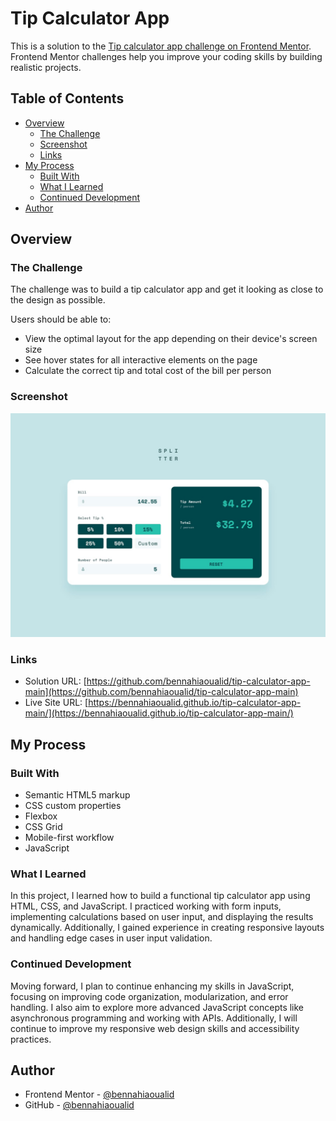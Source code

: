 # Tip Calculator App

This is a solution to the [Tip calculator app challenge on Frontend Mentor](https://www.frontendmentor.io/challenges/tip-calculator-app-ugJNGbJUX). Frontend Mentor challenges help you improve your coding skills by building realistic projects.

## Table of Contents

- [Overview](#overview)
  - [The Challenge](#the-challenge)
  - [Screenshot](#screenshot)
  - [Links](#links)
- [My Process](#my-process)
  - [Built With](#built-with)
  - [What I Learned](#what-i-learned)
  - [Continued Development](#continued-development)
- [Author](#author)

## Overview

### The Challenge

The challenge was to build a tip calculator app and get it looking as close to the design as possible.

Users should be able to:

- View the optimal layout for the app depending on their device's screen size
- See hover states for all interactive elements on the page
- Calculate the correct tip and total cost of the bill per person

### Screenshot

![Screenshot](./design/desktop-design-completed.jpg)

### Links

- Solution URL: [https://github.com/bennahiaoualid/tip-calculator-app-main](https://github.com/bennahiaoualid/tip-calculator-app-main)
- Live Site URL: [https://bennahiaoualid.github.io/tip-calculator-app-main/](https://bennahiaoualid.github.io/tip-calculator-app-main/)

## My Process

### Built With

- Semantic HTML5 markup
- CSS custom properties
- Flexbox
- CSS Grid
- Mobile-first workflow
- JavaScript

### What I Learned

In this project, I learned how to build a functional tip calculator app using HTML, CSS, and JavaScript. I practiced working with form inputs, implementing calculations based on user input, and displaying the results dynamically. Additionally, I gained experience in creating responsive layouts and handling edge cases in user input validation.

### Continued Development

Moving forward, I plan to continue enhancing my skills in JavaScript, focusing on improving code organization, modularization, and error handling. I also aim to explore more advanced JavaScript concepts like asynchronous programming and working with APIs. Additionally, I will continue to improve my responsive web design skills and accessibility practices.

## Author

- Frontend Mentor - [@bennahiaoualid](https://www.frontendmentor.io/profile/bennahiaoualid)
- GitHub - [@bennahiaoualid](https://github.com/bennahiaoualid)